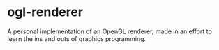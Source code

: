 # ogl-renderer
A personal implementation of an OpenGL renderer, made in an effort to learn the ins and outs of graphics programming.
